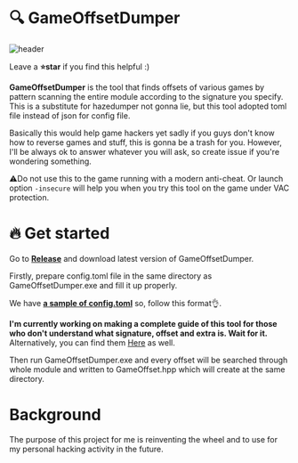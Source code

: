 # :mag: GameOffsetDumper

![header](https://user-images.githubusercontent.com/33578715/93803078-e8c84180-fc76-11ea-8fd4-dce048825479.PNG)

Leave a **:star:star** if you find this helpful :)

**GameOffsetDumper** is the tool that finds offsets of various games by pattern scanning the entire module according to the signature you specify. This is a substitute for hazedumper not gonna lie, but this tool adopted toml file instead of json for config file.

Basically this would help game hackers yet sadly if you guys don't know how to reverse games and stuff, this is gonna be a trash for you. However, I'll be always ok to answer whatever you will ask, so create issue if you're wondering something.

:warning:Do not use this to the game running with a modern anti-cheat. Or launch option `-insecure` will help you when you try this tool on the game under VAC protection.

# :fire: Get started

Go to [**Release**](https://github.com/s3pt3mb3r/GameOffsetDumper/releases) and download latest version of GameOffsetDumper.

Firstly, prepare config.toml file in the same directory as GameOffsetDumper.exe and fill it up properly.

We have [**a sample of config.toml**](https://github.com/s3pt3mb3r/GameOffsetDumper/blob/master/config.toml) so, follow this format:ok_hand:.

**I'm currently working on making a complete guide of this tool for those who don't understand what signature, offset and extra is. Wait for it.** Alternatively, you can find them [Here](https://guidedhacking.com/resources/download-hazedumper-csgo-offset-dumper.24/) as well.

Then run GameOffsetDumper.exe and every offset will be searched through whole module and written to GameOffset.hpp which will create at the same directory.


# Background

The purpose of this project for me is reinventing the wheel and to use for my personal hacking activity in the future.
